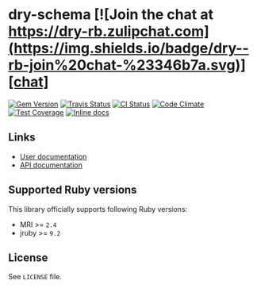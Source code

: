 [gem]: https://rubygems.org/gems/dry-schema
[travis]: https://travis-ci.com/dry-rb/dry-schema
[actions]: https://github.com/dry-rb/dry-schema/actions
[codeclimate]: https://codeclimate.com/github/dry-rb/dry-schema
[chat]: https://dry-rb.zulipchat.com
[inchpages]: http://inch-ci.org/github/dry-rb/dry-schema

# dry-schema [![Join the chat at https://dry-rb.zulipchat.com](https://img.shields.io/badge/dry--rb-join%20chat-%23346b7a.svg)][chat]

[![Gem Version](https://badge.fury.io/rb/dry-schema.svg)][gem]
[![Travis Status](https://travis-ci.com/dry-rb/dry-schema.svg?branch=master)][travis]
[![CI Status](https://github.com/dry-rb/dry-schema/workflows/ci/badge.svg)][actions]
[![Code Climate](https://codeclimate.com/github/dry-rb/dry-schema/badges/gpa.svg)][codeclimate]
[![Test Coverage](https://codeclimate.com/github/dry-rb/dry-schema/badges/coverage.svg)][codeclimate]
[![Inline docs](http://inch-ci.org/github/dry-rb/dry-schema.svg?branch=master)][inchpages]

## Links

* [User documentation](http://dry-rb.org/gems/dry-schema)
* [API documentation](http://rubydoc.info/gems/dry-schema)

## Supported Ruby versions

This library officially supports following Ruby versions:

* MRI >= `2.4`
* jruby >= `9.2`

## License

See `LICENSE` file.

